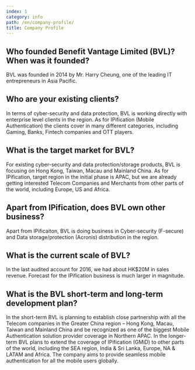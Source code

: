 ```yaml
---
index: 1
category: info
path: /en/company-profile/
title: Company Profile
---
```


## Who founded Benefit Vantage Limited (BVL)? When was it founded?

BVL was founded in 2014 by Mr. Harry Cheung, one of the leading IT entrepreneurs in Asia Pacific.


## Who are your existing clients?

In terms of cyber-security and data protection, BVL is working directly with enterprise level clients in the region. As for IPification (Mobile Authentication) the clients cover in many different categories, including Gaming, Banks, Fintech companies and OTT players.


## What is the target market for BVL?

For existing cyber-security and data protection/storage products, BVL is focusing on Hong Kong, Taiwan, Macau and Mainland China. As for IPification, target region in the initial phase is APAC, but we are already getting interested Telecom Companies and Merchants from other parts of the world, including Europe, US and Africa.


## Apart from IPification, does BVL own other business?

Apart from IPificaiton, BVL is doing business in Cyber-security (F-secure) and Data storage/protection (Acronis) distribution in the region.


## What is the current scale of BVL?

In the last audited account for 2016, we had about HK$20M in sales revenue. Forecast for the IPification business is much larger in magnitude.


## What is the BVL short-term and long-term development plan?

In the short-term BVL is planning to establish close partnership with all the Telecom companies in the Greater China region – Hong Kong, Macau, Taiwan and Mainland China and be recognized as one of the biggest Mobile Authentication solution provider coverage in Northern APAC.
In the longer-term BVL plans to extend the coverage of IPification (GMiD) to other parts of the world, including the SEA region, India & Sri Lanka, Europe, NA & LATAM and Africa. The company aims to provide seamless mobile authentication for all the mobile users globally.
